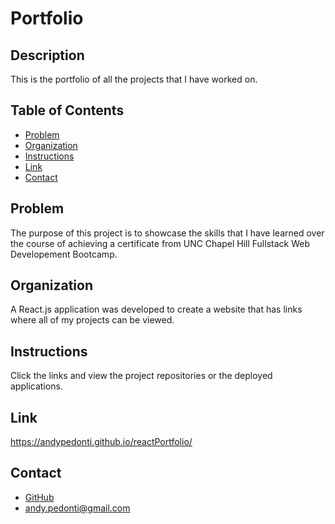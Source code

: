 # Portfolio 
  
          
  ##  Description
  This is the portfolio of all the projects that I have worked on. 

  ##  Table of Contents
  * [Problem](#Problem)
  * [Organization](#Organization)
  * [Instructions](#Instructions)
  * [Link](#Link)
  * [Contact](#Contact)
          
  ##  Problem
  The purpose of this project is to showcase the skills that I have learned over the course of achieving a certificate from UNC Chapel Hill Fullstack Web Developement Bootcamp. 

  ## Organization
  A React.js application was developed to create a website that has links where all of my projects can be viewed. 

  ##  Instructions
  Click the links and view the project repositories or the deployed applications. 

  ##  Link
  https://andypedonti.github.io/reactPortfolio/
  
  ## Contact 
  * [GitHub](https://github.com/andypedonti)
  * andy.pedonti@gmail.com
